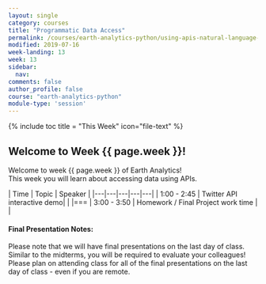 ```yaml
---
layout: single
category: courses
title: "Programmatic Data Access"
permalink: /courses/earth-analytics-python/using-apis-natural-language-processing-twitter/
modified: 2019-07-16
week-landing: 13
week: 13
sidebar:
  nav:
comments: false
author_profile: false
course: "earth-analytics-python"
module-type: 'session'
---
```

{% include toc title = "This Week" icon="file-text" %}

<div class="notice--info" markdown="1">

## <i class="fa fa-ship" aria-hidden="true"></i> Welcome to Week {{ page.week }}!

Welcome to week {{ page.week }} of Earth Analytics!  
This week you will learn about accessing data using APIs. 

<!--
To follow along with the class, please be sure to download the data below.
Save the data in your `earth-analytics/data/week_12` directory.

[<i class="fa fa-download" aria-hidden="true"></i> Download Week 12 Data (~80 MB)](https://ndownloader.figshare.com/files/9751453?private_link=92e248fddafa3af15b98){:data-proofer-ignore='' .btn }
-->
</div>

|  Time | Topic   | Speaker   |
|---|---|---|---|---|
| 1:00 - 2:45  | Twitter API interactive demo|   |
|===
| 3:00 - 3:50  | Homework / Final Project work time   |   |

#### Final Presentation Notes:

Please note that we will have final presentations on the last day of class. Similar
to the midterms, you will be required to evaluate your colleagues! Please plan
on attending class for all of the final presentations on the last day of class - even if you are remote.
